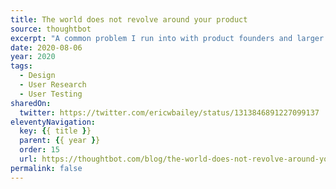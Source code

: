 ```yaml
---
title: The world does not revolve around your product
source: thoughtbot
excerpt: "A common problem I run into with product founders and larger organizations is the idea that their customers will be obsessed with their products"
date: 2020-08-06
year: 2020
tags:
  - Design
  - User Research
  - User Testing
sharedOn:
  twitter: https://twitter.com/ericwbailey/status/1313846891227099137
eleventyNavigation:
  key: {{ title }}
  parent: {{ year }}
  order: 15
  url: https://thoughtbot.com/blog/the-world-does-not-revolve-around-your-product
permalink: false
---
```

